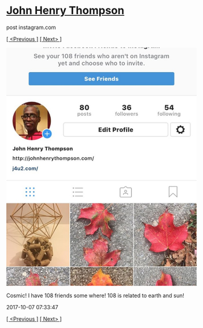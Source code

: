 # [John Henry Thompson](../README.md)
post instagram.com

[[ <Previous ]](2017-10-07-1.md) [[ Next> ]](2017-10-06-1.md)

[![](../media/2017-10-07/Cosmic-I-have-108-friends-some-where-108-is-related-to-earth-and.jpg)](../README.md)

Cosmic! I have 108 friends some where! 108 is related to earth and sun!

2017-10-07 07:33:47

[[ <Previous ]](2017-10-07-1.md) [[ Next> ]](2017-10-06-1.md)